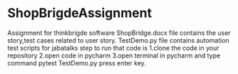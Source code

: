 # ShopBrigdeAssignment
Assignment for thinkbrigde software
ShopBridge.docx file contains the user story,test cases related to user story.
TestDemo.py file contains automation test scripts for jabatalks
step to run that code is
1.clone the code in your repository
2.open code in pycharm
3.open terminal in pycharm and type command pytest TestDemo.py press enter key.

